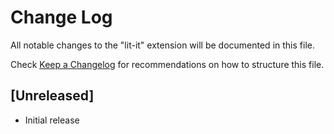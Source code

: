 # Change Log
All notable changes to the "lit-it" extension will be documented in this file.

Check [Keep a Changelog](http://keepachangelog.com/) for recommendations on how to structure this file.

## [Unreleased]
- Initial release